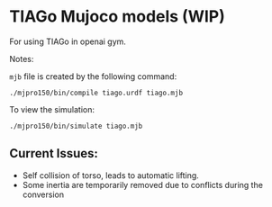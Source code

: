 # TIAGo Mujoco models (WIP)

For using TIAGo in openai gym.

Notes: 

`mjb` file is created by the following command:

`./mjpro150/bin/compile tiago.urdf tiago.mjb`

To view the simulation:

`./mjpro150/bin/simulate tiago.mjb`


## Current Issues:

* Self collision of torso, leads to automatic lifting.
* Some inertia are temporarily removed due to conflicts during the conversion
